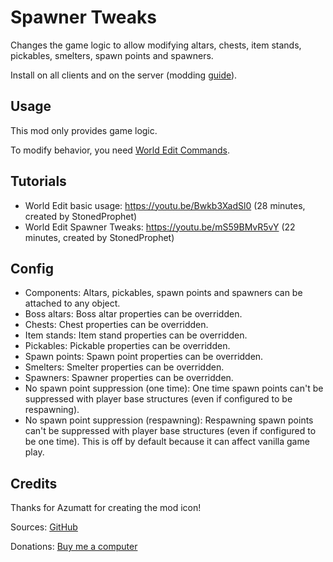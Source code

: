 # Spawner Tweaks

Changes the game logic to allow modifying altars, chests, item stands, pickables, smelters, spawn points and spawners.

Install on all clients and on the server (modding [guide](https://youtu.be/L9ljm2eKLrk)).

## Usage

This mod only provides game logic.

To modify behavior, you need [World Edit Commands](https://valheim.thunderstore.io/package/JereKuusela/World_Edit_Commands/).

## Tutorials

- World Edit basic usage: <https://youtu.be/Bwkb3XadSl0> (28 minutes, created by StonedProphet)
- World Edit Spawner Tweaks: <https://youtu.be/mS59BMvR5vY> (22 minutes, created by StonedProphet)

## Config

- Components: Altars, pickables, spawn points and spawners can be attached to any object.
- Boss altars: Boss altar properties can be overridden.
- Chests: Chest properties can be overridden.
- Item stands: Item stand properties can be overridden.
- Pickables: Pickable properties can be overridden.
- Spawn points: Spawn point properties can be overridden.
- Smelters: Smelter properties can be overridden.
- Spawners: Spawner properties can be overridden.
- No spawn point suppression (one time): One time spawn points can't be suppressed with player base structures (even if configured to be respawning).
- No spawn point suppression (respawning): Respawning spawn points can't be suppressed with player base structures (even if configured to be one time). This is off by default because it can affect vanilla game play.

## Credits

Thanks for Azumatt for creating the mod icon!

Sources: [GitHub](https://github.com/JereKuusela/valheim-spawner_tweaks)

Donations: [Buy me a computer](https://www.buymeacoffee.com/jerekuusela)
